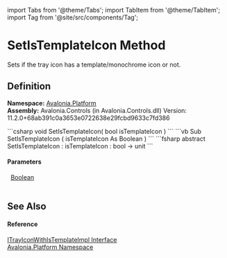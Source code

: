 import Tabs from '@theme/Tabs'; 
import TabItem from '@theme/TabItem'; 
import Tag from '@site/src/components/Tag'; 

# SetIsTemplateIcon Method


Sets if the tray icon has a template/monochrome icon or not.



## Definition
**Namespace:** <a href="N_Avalonia_Platform">Avalonia.Platform</a>  
**Assembly:** Avalonia.Controls (in Avalonia.Controls.dll) Version: 11.2.0+68ab391c0a3653e0722638e29fcbd9633c7fd386

<Tabs groupId="api-code-preview">
<TabItem value="csharp" label="C#">
```csharp
void SetIsTemplateIcon(
	bool isTemplateIcon
)
```
</TabItem>
<TabItem value="vb" label="VB">
```vb
Sub SetIsTemplateIcon ( 
	isTemplateIcon As Boolean
)
```
</TabItem>
<TabItem value="fsharp" label="F#">
```fsharp
abstract SetIsTemplateIcon : 
        isTemplateIcon : bool -> unit 
```
</TabItem>
</Tabs>



#### Parameters
<dl><dt>  <a href="https://learn.microsoft.com/dotnet/api/system.boolean" target="_blank" rel="noopener noreferrer">Boolean</a></dt><dd> </dd></dl>

## See Also


#### Reference
<a href="T_Avalonia_Platform_ITrayIconWithIsTemplateImpl">ITrayIconWithIsTemplateImpl Interface</a>  
<a href="N_Avalonia_Platform">Avalonia.Platform Namespace</a>  
